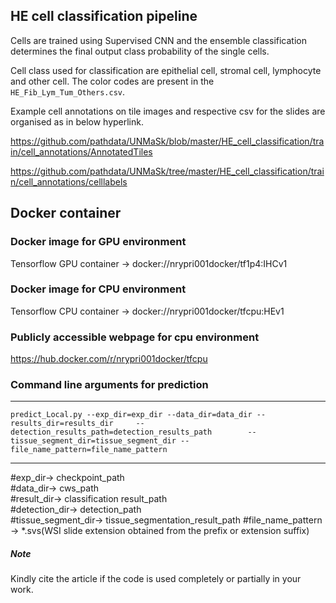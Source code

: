 ## HE cell classification pipeline 

Cells are trained using Supervised CNN and the ensemble classification determines the final output class probability of the single cells.

Cell class used for classification are epithelial cell, stromal cell, lymphocyte and other cell. The color codes are present in the `HE_Fib_Lym_Tum_Others.csv`.

Example cell annotations on tile images and respective csv for the slides are organised as in below hyperlink.

https://github.com/pathdata/UNMaSk/blob/master/HE_cell_classification/train/cell_annotations/AnnotatedTiles

https://github.com/pathdata/UNMaSk/tree/master/HE_cell_classification/train/cell_annotations/celllabels


## Docker container

### Docker image for GPU environment
Tensorflow GPU container -> docker://nrypri001docker/tf1p4:IHCv1                          

### Docker image for CPU environment
Tensorflow CPU container -> docker://nrypri001docker/tfcpu:HEv1

### Publicly accessible webpage for cpu environment
https://hub.docker.com/r/nrypri001docker/tfcpu


### Command line arguments for prediction

--------------------------------------------------------------------------------------------------------------------------

``` predict_Local.py --exp_dir=exp_dir --data_dir=data_dir --results_dir=results_dir     --detection_results_path=detection_results_path        --tissue_segment_dir=tissue_segment_dir --file_name_pattern=file_name_pattern ```

--------------------------------------------------------------------------------------------------------------------------

#exp_dir-> checkpoint_path                        
#data_dir-> cws_path                               
#result_dir-> classification result_path                                    
#detection_dir-> detection_path                                     
#tissue_segment_dir-> tissue_segmentation_result_path
#file_name_pattern -> *.svs(WSI slide extension obtained from the prefix or extension suffix)

##### Note
Kindly cite the article if the code is used completely or partially in your work.


